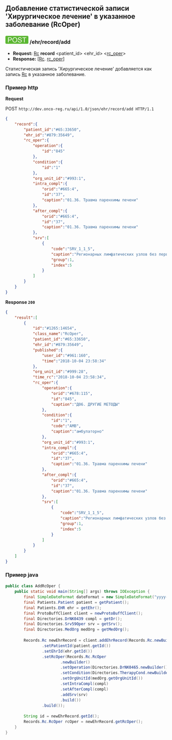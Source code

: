 ## Добавление статистической записи 'Хирургическое лечение' в указанное заболевание (RcOper)

### ![POST](../../../../../img/post.png) /ehr/record/add
* **Request:** [Rc](../../../../../types/types.md#com.siams.med.api.Rc) **record** <patient_id> <ehr_id> <[rc_oper](../../../../../types/types.md#com.siams.med.api.Rc.RcOper)>
* **Response:** [[Rc](../../../../../types/types.md#com.siams.med.api.Rc). [rc_oper](../../../../../types/types.md#com.siams.med.api.Rc.RcOper)]

Статистическая запись 'Хирургическое лечение' добавляется как запись [Rc](../../../../../types/types.md#com.siams.med.api.Rc) в указанное заболевание.

### Пример http

 **Request**
 
 POST `http://dev.onco-reg.ru/api/1.0/json/ehr/record/add HTTP/1.1`
 ```json
 {
     "record":{
         "patient_id":"#65:33650",
         "ehr_id":"#879:35649",
         "rc_oper":{
             "operation":{
                 "id":"845"
             },
             "condition":{
                 "id":"1"
             },
             "org_unit_id":"#993:1",
             "intra_compl":{
                 "orid":"#665:4",
                 "id":"37",
                 "caption":"01.36. Травма паренхимы печени"
             },
             "after_compl":{
                 "orid":"#665:4",
                 "id":"37",
                 "caption":"01.36. Травма паренхимы печени"
             },
             "srv":[
                 {
                     "code":"SRV_1_1_5",
                     "caption":"Регионарных лимфатических узлов без первичной опухоли",
                     "group":1,
                     "index":5
                 }
             ]
         }
     }
 }
 ```
 
 **Response `200`**
 
 ```json
 {
     "result":[
         {
             "id":"#1265:14654",
             "class_name":"RcOper",
             "patient_id":"#65:33650",
             "ehr_id":"#879:35649",
             "published":{
                 "user_id":"#961:160",
                 "time":"2018-10-04 23:58:34"
             },
             "org_unit_id":"#999:28",
             "time_rc":"2018-10-04 23:58:34",
             "rc_oper":{
                 "operation":{
                     "orid":"#678:115",
                     "id":"845",
                     "caption":"Д06. ДРУГИЕ МЕТОДЫ"
                 },
                 "condition":{
                     "id":"1",
                     "code":"AMB",
                     "caption":"амбулаторно"
                 },
                 "org_unit_id":"#993:1",
                 "intra_compl":{
                     "orid":"#665:4",
                     "id":"37",
                     "caption":"01.36. Травма паренхимы печени"
                 },
                 "after_compl":{
                     "orid":"#665:4",
                     "id":"37",
                     "caption":"01.36. Травма паренхимы печени"
                 },
                 "srv":[
                     {
                         "code":"SRV_1_1_5",
                         "caption":"Регионарных лимфатических узлов без первичной опухоли",
                         "group":1,
                         "index":5
                     }
                 ]
             }
         }
     ]
 }
 ```
 
### Пример java

```java
public class AddRcOper {
    public static void main(String[] args) throws IOException {
        final SimpleDateFormat dateFormat = new SimpleDateFormat("yyyy-MM-dd HH:mm:ss");
        final Patients.Patient patient = getPatient();
        final Patients.EHR ehr = getEhr();
        final ProtoBuffClient client = newProtoBuffClient();
        final Directories.DrNK0439 compl = getDr();
        final Directories.Srv59Oper srv = getSrv();
        final Directories.MedOrg medOrg = getMedOrg();

        Records.Rc newEhrRecord = client.addEhrRecord(Records.Rc.newBuilder()
                .setPatientId(patient.getId())
                .setEhrId(ehr.getId())
                .setRcOper(Records.Rc.RcOper
                        .newBuilder()
                        .setOperation(Directories.DrNK0465.newBuilder().setId("845").build())
                        .setCondition(Directories.TherapyCond.newBuilder().setId("1").build())
                        .setOrgUnitId(medOrg.getOrgUnitId())
                        .setIntraCompl(compl)
                        .setAfterCompl(compl)
                        .addSrv(srv)
                        .build())
                .build());

        String id = newEhrRecord.getId();
        Records.Rc.RcOper rcOper = newEhrRecord.getRcOper();
    }
}
```
